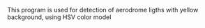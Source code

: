 This program is used for detection of aerodrome ligths with yellow background, using HSV color model
